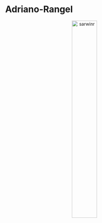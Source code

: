 # Adriano-Rangel
<div align="center"><img style="height: auto; width: 40%;" class="img" src="https://github-readme-stats.vercel.app/api?username=adrimayy&show_icons=true&theme=default&count_private=true" alt="sarwinr" /></div>
